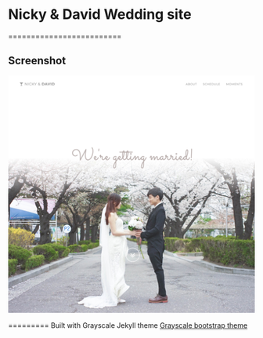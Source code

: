 # Nicky & David Wedding site
=========================


## Screenshot
![screenshot](screenshot.png)

=========
Built with Grayscale Jekyll theme [Grayscale bootstrap theme ](http://ironsummitmedia.github.io/startbootstrap-grayscale/)
